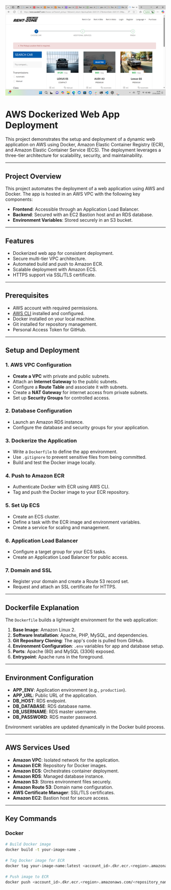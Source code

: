 ![Alt text](/Rentzone-ref-ach.png)

# AWS Dockerized Web App Deployment

This project demonstrates the setup and deployment of a dynamic web application on AWS using Docker, Amazon Elastic Container Registry (ECR), and Amazon Elastic Container Service (ECS). The deployment leverages a three-tier architecture for scalability, security, and maintainability.

---

## Project Overview

This project automates the deployment of a web application using AWS and Docker. The app is hosted in an AWS VPC with the following key components:
- **Frontend**: Accessible through an Application Load Balancer.
- **Backend**: Secured with an EC2 Bastion host and an RDS database.
- **Environment Variables**: Stored securely in an S3 bucket.

---

## Features

- Dockerized web app for consistent deployment.
- Secure multi-tier VPC architecture.
- Automated build and push to Amazon ECR.
- Scalable deployment with Amazon ECS.
- HTTPS support via SSL/TLS certificate.

---

## Prerequisites

- AWS account with required permissions.
- [AWS CLI](https://aws.amazon.com/cli/) installed and configured.
- Docker installed on your local machine.
- Git installed for repository management.
- Personal Access Token for GitHub.

---

## Setup and Deployment

### 1. **AWS VPC Configuration**
- **Create a VPC** with private and public subnets.
- Attach an **Internet Gateway** to the public subnets.
- Configure a **Route Table** and associate it with subnets.
- Create a **NAT Gateway** for internet access from private subnets.
- Set up **Security Groups** for controlled access.

### 2. **Database Configuration**
- Launch an Amazon RDS instance.
- Configure the database and security groups for your application.

### 3. **Dockerize the Application**
- Write a `Dockerfile` to define the app environment.
- Use `.gitignore` to prevent sensitive files from being committed.
- Build and test the Docker image locally.

### 4. **Push to Amazon ECR**
- Authenticate Docker with ECR using AWS CLI.
- Tag and push the Docker image to your ECR repository.

### 5. **Set Up ECS**
- Create an ECS cluster.
- Define a task with the ECR image and environment variables.
- Create a service for scaling and management.

### 6. **Application Load Balancer**
- Configure a target group for your ECS tasks.
- Create an Application Load Balancer for public access.

### 7. **Domain and SSL**
- Register your domain and create a Route 53 record set.
- Request and attach an SSL certificate for HTTPS.

---

## Dockerfile Explanation

The `Dockerfile` builds a lightweight environment for the web application:

1. **Base Image**: Amazon Linux 2.
2. **Software Installation**: Apache, PHP, MySQL, and dependencies.
3. **Git Repository Cloning**: The app's code is pulled from GitHub.
4. **Environment Configuration**: `.env` variables for app and database setup.
5. **Ports**: Apache (80) and MySQL (3306) exposed.
6. **Entrypoint**: Apache runs in the foreground.

---

## Environment Configuration

- **APP_ENV**: Application environment (e.g., `production`).
- **APP_URL**: Public URL of the application.
- **DB_HOST**: RDS endpoint.
- **DB_DATABASE**: RDS database name.
- **DB_USERNAME**: RDS master username.
- **DB_PASSWORD**: RDS master password.

Environment variables are updated dynamically in the Docker build process.

---

## AWS Services Used

- **Amazon VPC**: Isolated network for the application.
- **Amazon ECR**: Repository for Docker images.
- **Amazon ECS**: Orchestrates container deployment.
- **Amazon RDS**: Managed database instance.
- **Amazon S3**: Stores environment files securely.
- **Amazon Route 53**: Domain name configuration.
- **AWS Certificate Manager**: SSL/TLS certificates.
- **Amazon EC2**: Bastion host for secure access.

---

## Key Commands

### Docker
```bash
# Build Docker image
docker build -t your-image-name .

# Tag Docker image for ECR
docker tag your-image-name:latest <account_id>.dkr.ecr.<region>.amazonaws.com/<repository_name>:latest

# Push image to ECR
docker push <account_id>.dkr.ecr.<region>.amazonaws.com/<repository_name>:latest

